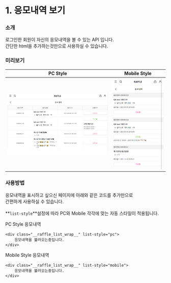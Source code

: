 # 1. 응모내역 보기

### 소개

로그인한 회원이 자신의 응모내역을 볼 수 있는 API 입니다.\
간단한 html을 추가하는것만으로 사용하실 수 있습니다.

### 미리보기

| PC Style                                    | Mobile Style                      |
| ------------------------------------------- | --------------------------------- |
| ![](<../.gitbook/assets/image (2) (1).png>) | ![](../.gitbook/assets/image.png) |

### 사용방법

응모내역을 표시하고 싶으신 페이지에 아래와 같은 코드를 추가만으로\
간편하게 사용하실 수 있습니다.\
\
**`list-style`**설정에 따라 PC와 Mobile 각각에 맞는 자동 스타일이 적용됩니다.



PC Style 응모내역

```markup
<div class="__raffle_list_wrap__" list-style="pc">
    응모내역을 불러오는중입니다.
</div>
```



Mobile Style 응모내역

```markup
<div class="__raffle_list_wrap__" list-style="mobile">
    응모내역을 불러오는중입니다.
</div>
```
